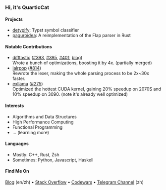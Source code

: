 ### Hi, it's QuarticCat

<!-- <picture>
  <source media="(prefers-color-scheme: dark)" srcset="https://github-readme-stats.vercel.app/api?username=QuarticCat&hide_title=true&count_private=true&show_icons=true&theme=onedark">
  <source media="(prefers-color-scheme: light)" srcset="https://github-readme-stats.vercel.app/api?username=QuarticCat&hide_title=true&count_private=true&show_icons=true">
  <img align="right">
</picture> -->

#### Projects

- [detypify](https://github.com/QuarticCat/detypify): Typst symbol classifier
- [paguroidea](https://github.com/SchrodingerZhu/paguroidea): A reimplementation of the Flap parser in Rust

#### Notable Contributions

- [difftastic](https://github.com/Wilfred/difftastic)
  ([#393](https://github.com/Wilfred/difftastic/pull/393),
  [#395](https://github.com/Wilfred/difftastic/pull/395),
  [#401](https://github.com/Wilfred/difftastic/pull/401),
  [blog](https://blog.quarticcat.com/posts/optimize-difftastic/))
  <br/>
  Wrote a bunch of optimizations, boosting it by 4x. (partially merged)
- [lalrpop](https://github.com/lalrpop/lalrpop)
  ([#814](https://github.com/lalrpop/lalrpop/pull/814))
  <br/>
  Rewrote the lexer, making the whole parsing process to be 2x~30x faster.
- [exllama](https://github.com/turboderp/exllama)
  ([#275](https://github.com/turboderp/exllama/pull/275))
  <br/>
  Optimized the hottest CUDA kernel, gaining 20% speedup on 2070S and 10% speedup on 3090. (note it's already well optimized)

#### Interests

- Algorithms and Data Structures
- High Performance Computing
- Functional Programming
- ... (learning more)

#### Languages

- Mostly: C++, Rust, Zsh
- Sometimes: Python, Javascript, Haskell

#### Find Me On

[Blog](https://blog.quarticcat.com/) (en/zh)
&bull;
[Stack Overflow](https://stackoverflow.com/users/14258517/quarticcat)
&bull;
[Codewars](https://www.codewars.com/users/QuarticCat)
&bull;
[Telegram Channel](https://t.me/QC_Grove) (zh)

